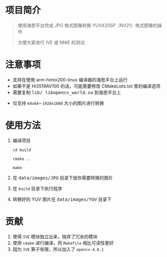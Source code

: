 # 项目简介

> 使用海思平台完成 JPG 格式图像转换 YUV420SP（NV21）格式图像的操作
>
> 方便大家进行 IVE 或 NNIE 的测试

# 注意事项

- 支持在使用 arm-himix200-linux 编译器的海思平台上运行
- 如果不是 Hi3519AV100 的话，可能需要修改 CMakeLists.txt 里的编译选项
- 需要复制  <kbd>lib/ libopencv_world.so</kbd> 到海思平台上

* 仅支持 `64x64～1920x1080` 大小的图片进行转换

# 使用方法

1. 编译项目

   `cd build`

   `cmake ..`

   `make`

2. 在 <kbd>data/images/JPG</kbd> 目录下放你需要转换的图片

3. 在 `build` 目录下执行程序

4. 转换好的 YUV 图片在 <kbd>data/images/YUV</kbd> 目录下

# 贡献

1. 使得 `IVE` 模块独立出来，抛弃了冗余的模块
2. 使用 `cmake` 进行编译，同 `Makefile` 相比可读性更好
3. 因为 `IVE` 算子有限，所以加入了 `opencv-4.0.1` 

